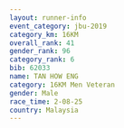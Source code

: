 ```yaml
---
layout: runner-info 
event_category: jbu-2019 
category_km: 16KM  
overall_rank: 41
gender_rank: 96
category_rank: 6
bib: 62033
name: TAN HOW ENG
category: 16KM Men Veteran
gender: Male
race_time: 2-08-25
country: Malaysia
---
```

